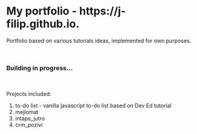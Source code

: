 <h1>My portfolio - https://j-filip.github.io. </h1>
 <p> Portfolio based on various tutorials ideas, implemented for own purposes. </p>
<br>
 <h3> Building in progress...</h3>
<br>
<br>
Projects included:
<ol>
 <li>to-do list - vanilla javascript to-do list based on Dev Ed tutorial
 <li>mejlomat
 <li>intaps_jutro
 <li>crm_pozivi
 </ol>
  
